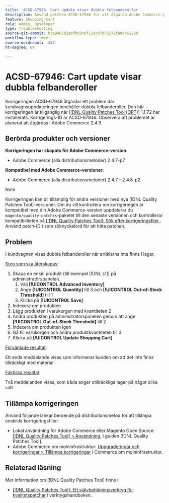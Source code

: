 ```yaml
---
title: 'ACSD-67946: Cart update visar dubbla felbanderoller'
description: Använd patchen ACSD-67946 för att åtgärda Adobe Commerce-problemet där kundvagnsuppdateringen innehåller dubbla felbanderoller.
feature: Shopping Cart
role: Admin, Developer
type: Troubleshooting
source-git-commit: bce9405d2ebfb00c0f11dc87d56272fa84452208
workflow-type: tm+mt
source-wordcount: '332'
ht-degree: 0%

---
```


# ACSD-67946: Cart update visar dubbla felbanderoller

Korrigeringen ACSD-67946 åtgärdar ett problem där kundvagnsuppdateringen innehåller dubbla felbanderoller. Den här korrigeringen är tillgänglig när [[!DNL Quality Patches Tool (QPT)]](/help/tools/quality-patches-tool/quality-patches-tool-to-self-serve-quality-patches.md) 1.1.72 har installerats. Korrigerings-ID är ACSD-67946. Observera att problemet är planerat att åtgärdas i Adobe Commerce 2.4.9.

## Berörda produkter och versioner

**Korrigeringen har skapats för Adobe Commerce-version:**

* Adobe Commerce (alla distributionsmetoder) 2.4.7-p7

**Kompatibel med Adobe Commerce-versioner:**

* Adobe Commerce (alla distributionsmetoder) 2.4.7 - 2.4.8-p2

>[!NOTE]
>
>Korrigeringen kan bli tillämplig för andra versioner med nya [!DNL Quality Patches Tool]-versioner. Om du vill kontrollera om korrigeringen är kompatibel med din Adobe Commerce-version uppdaterar du `magento/quality-patches`-paketet till den senaste versionen och kontrollerar kompatibiliteten på [[!DNL Quality Patches Tool]: Sök efter korrigeringsfiler &#x200B;](https://experienceleague.adobe.com/tools/commerce-quality-patches/index.html?lang=sv-SE). Använd patch-ID:t som söknyckelord för att hitta patchen.

## Problem

I kundvagnen visas dubbla felbanderoller när artiklarna inte finns i lager.

<u>Steg som ska återskapas</u>:

1. Skapa en enkel produkt (till exempel [!DNL s1]) på administratörspanelen.
   1. Välj **[!UICONTROL Advanced Inventory]**
   1. Ange **[!UICONTROL Quantity]** till 3 och **[!UICONTROL Out-of-Stock Threshold]** till 1
   1. Klicka på **[!UICONTROL Save]**
1. Indexera om produkten
1. Lägg produkten i varukorgen med kvantiteten 2
1. Ändra produkten på administratörspanelen genom att ange **[!UICONTROL Out-of-Stock Threshold]** till 2
1. Indexera om produkten igen
1. Gå till varukorgen och ändra produktkvantiteten till 3
1. Klicka på **[!UICONTROL Update Shopping Cart]**


<u>Förväntade resultat</u>:

Ett enda meddelande visas som informerar kunden om att det inte finns tillräckligt med material.

<u>Faktiska resultat</u>:

Två meddelanden visas, som båda anger otillräckliga lager på något olika sätt.

## Tillämpa korrigeringen

Använd följande länkar beroende på distributionsmetod för att tillämpa enskilda korrigeringsfiler:

* Lokal användning för Adobe Commerce eller Magento Open Source: [[!DNL Quality Patches Tool] > Användning &#x200B;](/help/tools/quality-patches-tool/usage.md) i guiden [!DNL Quality Patches Tool].
* Adobe Commerce om molninfrastruktur: [Uppgraderingar och korrigeringar > Tillämpa korrigeringar](https://experienceleague.adobe.com/docs/commerce-cloud-service/user-guide/develop/upgrade/apply-patches.html?lang=sv-SE) i Commerce om molninfrastruktur.

## Relaterad läsning

Mer information om [!DNL Quality Patches Tool] finns i:

* [[!DNL Quality Patches Tool]: Ett självbetjäningsverktyg för kvalitetspatchar](/help/tools/quality-patches-tool/quality-patches-tool-to-self-serve-quality-patches.md) i verktygshandboken.
